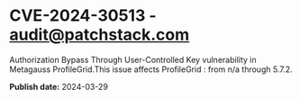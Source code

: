# CVE-2024-30513 - audit@patchstack.com

Authorization Bypass Through User-Controlled Key vulnerability in Metagauss ProfileGrid.This issue affects ProfileGrid : from n/a through 5.7.2.



**Publish date:** 2024-03-29

